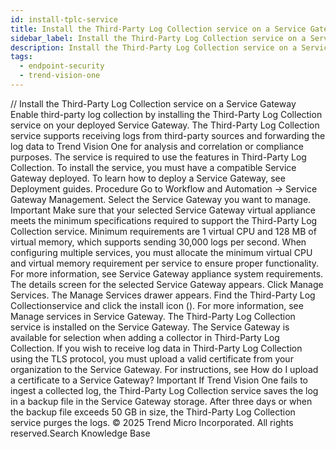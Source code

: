 ```yaml
---
id: install-tplc-service
title: Install the Third-Party Log Collection service on a Service Gateway
sidebar_label: Install the Third-Party Log Collection service on a Service Gateway
description: Install the Third-Party Log Collection service on a Service Gateway
tags:
  - endpoint-security
  - trend-vision-one
---
```


/*<![CDATA[*/ $('#title').html($('meta[name=map-description]').attr('content')); /*]]>*/ Install the Third-Party Log Collection service on a Service Gateway Enable third-party log collection by installing the Third-Party Log Collection service on your deployed Service Gateway. The Third-Party Log Collection service supports receiving logs from third-party sources and forwarding the log data to Trend Vision One for analysis and correlation or compliance purposes. The service is required to use the features in Third-Party Log Collection. To install the service, you must have a compatible Service Gateway deployed. To learn how to deploy a Service Gateway, see Deployment guides. Procedure Go to Workflow and Automation → Service Gateway Management. Select the Service Gateway you want to manage. Important Make sure that your selected Service Gateway virtual appliance meets the minimum specifications required to support the Third-Party Log Collection service. Minimum requirements are 1 virtual CPU and 128 MB of virtual memory, which supports sending 30,000 logs per second. When configuring multiple services, you must allocate the minimum virtual CPU and virtual memory requirement per service to ensure proper functionality. For more information, see Service Gateway appliance system requirements. The details screen for the selected Service Gateway appears. Click Manage Services. The Manage Services drawer appears. Find the Third-Party Log Collectionservice and click the install icon (). For more information, see Manage services in Service Gateway. The Third-Party Log Collection service is installed on the Service Gateway. The Service Gateway is available for selection when adding a collector in Third-Party Log Collection. If you wish to receive log data in Third-Party Log Collection using the TLS protocol, you must upload a valid certificate from your organization to the Service Gateway. For instructions, see How do I upload a certificate to a Service Gateway? Important If Trend Vision One fails to ingest a collected log, the Third-Party Log Collection service saves the log in a backup file in the Service Gateway storage. After three days or when the backup file exceeds 50 GB in size, the Third-Party Log Collection service purges the logs. © 2025 Trend Micro Incorporated. All rights reserved.Search Knowledge Base